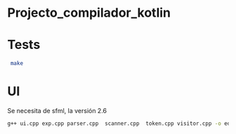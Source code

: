# Projecto_compilador_kotlin
# Tests
```sh
 make
```
# UI
Se necesita de sfml, la versión 2.6
```sh
g++ ui.cpp exp.cpp parser.cpp  scanner.cpp  token.cpp visitor.cpp -o editor -lsfml-graphics -lsfml-window -lsfml-system
```
